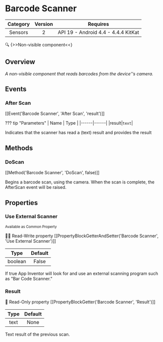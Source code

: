 # Barcode Scanner

| Category | Version | Requires |
|:--------:|:-------:|:--------:|
|Sensors|2|API 19 - Android 4.4 - 4.4.4 KitKat|

:mag: {>>Non-visible component<<}

## Overview

_A non-visible component that reads barcodes from the device''s camera._

## Events

### After Scan

[[Event('Barcode Scanner', 'After Scan', 'result')]]

??? tip "Parameters"
    | Name | Type |
    |------|------|
    |result|`text`|


Indicates that the scanner has read a (text) result and provides the result

## Methods

### DoScan

[[Method('Barcode Scanner', 'DoScan', false)]]

Begins a barcode scan, using the camera. When the scan is complete, the AfterScan event will be raised.

## Properties

### Use External Scanner

<small>Available as Common Property</small>

:eyes::pencil: Read-Write property
[[PropertyBlockGetterAndSetter('Barcode Scanner', 'Use External Scanner')]]

| Type | Default |
|:----:|:-------:|
|boolean|False|

If true App Inventor will look for and use an external scanning program such as "Bar Code Scanner."

### Result



:eyes: Read-Only property
[[PropertyBlockGetter('Barcode Scanner', 'Result')]]

| Type | Default |
|:----:|:-------:|
|text|None|

Text result of the previous scan.